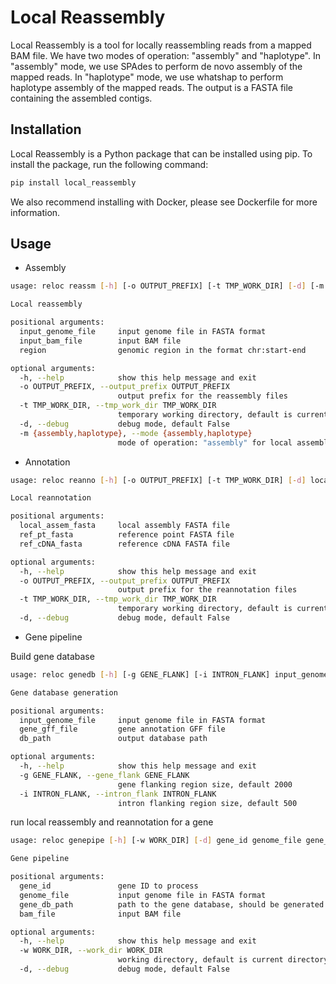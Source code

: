 # Local Reassembly

Local Reassembly is a tool for locally reassembling reads from a mapped BAM file. We have two modes of operation: "assembly" and "haplotype". In "assembly" mode, we use SPAdes to perform de novo assembly of the mapped reads. In "haplotype" mode, we use whatshap to perform haplotype assembly of the mapped reads. The output is a FASTA file containing the assembled contigs.

## Installation

Local Reassembly is a Python package that can be installed using pip. To install the package, run the following command:

```bash
pip install local_reassembly
```

We also recommend installing with Docker, please see Dockerfile for more information.

## Usage

- Assembly

```bash
usage: reloc reassm [-h] [-o OUTPUT_PREFIX] [-t TMP_WORK_DIR] [-d] [-m {assembly,haplotype}] input_genome_file input_bam_file region

Local reassembly

positional arguments:
  input_genome_file     input genome file in FASTA format
  input_bam_file        input BAM file
  region                genomic region in the format chr:start-end

optional arguments:
  -h, --help            show this help message and exit
  -o OUTPUT_PREFIX, --output_prefix OUTPUT_PREFIX
                        output prefix for the reassembly files
  -t TMP_WORK_DIR, --tmp_work_dir TMP_WORK_DIR
                        temporary working directory, default is current directory
  -d, --debug           debug mode, default False
  -m {assembly,haplotype}, --mode {assembly,haplotype}
                        mode of operation: "assembly" for local assembly, "haplotype" for haplotype reconstruction
```

- Annotation

```bash
usage: reloc reanno [-h] [-o OUTPUT_PREFIX] [-t TMP_WORK_DIR] [-d] local_assem_fasta ref_pt_fasta ref_cDNA_fasta

Local reannotation

positional arguments:
  local_assem_fasta     local assembly FASTA file
  ref_pt_fasta          reference point FASTA file
  ref_cDNA_fasta        reference cDNA FASTA file

optional arguments:
  -h, --help            show this help message and exit
  -o OUTPUT_PREFIX, --output_prefix OUTPUT_PREFIX
                        output prefix for the reannotation files
  -t TMP_WORK_DIR, --tmp_work_dir TMP_WORK_DIR
                        temporary working directory, default is current directory
  -d, --debug           debug mode, default False
```

- Gene pipeline

Build gene database

```bash
usage: reloc genedb [-h] [-g GENE_FLANK] [-i INTRON_FLANK] input_genome_file gene_gff_file db_path

Gene database generation

positional arguments:
  input_genome_file     input genome file in FASTA format
  gene_gff_file         gene annotation GFF file
  db_path               output database path

optional arguments:
  -h, --help            show this help message and exit
  -g GENE_FLANK, --gene_flank GENE_FLANK
                        gene flanking region size, default 2000
  -i INTRON_FLANK, --intron_flank INTRON_FLANK
                        intron flanking region size, default 500
```

 run local reassembly and reannotation for a gene

```bash
usage: reloc genepipe [-h] [-w WORK_DIR] [-d] gene_id genome_file gene_db_path bam_file

Gene pipeline

positional arguments:
  gene_id               gene ID to process
  genome_file           input genome file in FASTA format
  gene_db_path          path to the gene database, should be generated by genedb command
  bam_file              input BAM file

optional arguments:
  -h, --help            show this help message and exit
  -w WORK_DIR, --work_dir WORK_DIR
                        working directory, default is current directory
  -d, --debug           debug mode, default False
```

